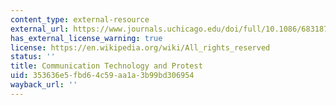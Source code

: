 ```yaml
---
content_type: external-resource
external_url: https://www.journals.uchicago.edu/doi/full/10.1086/683187?platform=hootsuite&mobileUi=0
has_external_license_warning: true
license: https://en.wikipedia.org/wiki/All_rights_reserved
status: ''
title: Communication Technology and Protest
uid: 353636e5-fbd6-4c59-aa1a-3b99bd306954
wayback_url: ''
---
```

